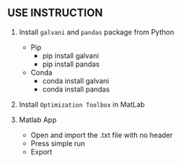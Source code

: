 ## USE INSTRUCTION ##
1. Install `galvani` and `pandas` package from Python
    * Pip
        * pip install galvani
        * pip install pandas
    * Conda
        * conda install galvani
        * conda install pandas

2. Install `Optimization Toolbox` in MatLab

3. Matlab App
    * Open and import the .txt file with no header
    * Press simple run
    * Export
